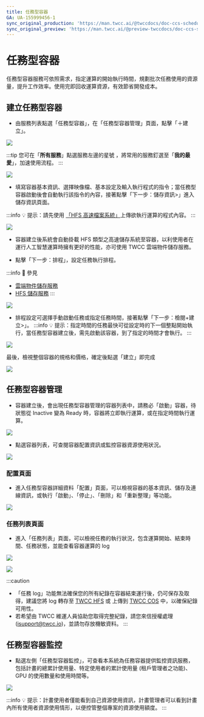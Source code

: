 ```yaml
---
title: 任務型容器
GA: UA-155999456-1
sync_original_production: 'https://man.twcc.ai/@twccdocs/doc-ccs-scheduled-main-zh'
sync_original_preview: 'https://man.twcc.ai/@preview-twccdocs/doc-ccs-scheduled-main-zh'
---
```



# 任務型容器

任務型容器服務可依照需求，指定運算的開始執行時間，規劃批次任務使用的資源量，提升工作效率。使用完即回收運算資源，有效節省開發成本。

## 建立任務型容器

* 由服務列表點選「任務型容器」，在「任務型容器管理」頁面，點擊「＋建立」。

![](https://cos.twcc.ai/SYS-MANUAL/uploads/upload_d397f10978041c2b6a160e0692719136.png)


:::tip
您可在「**所有服務**」點選服務左邊的星號 <i class="fa fa-star-o" aria-hidden="true"></i>，將常用的服務釘選至「**我的最愛**」，加速使用流程。
:::

![](https://cos.twcc.ai/SYS-MANUAL/uploads/upload_df526f70a917c5498d551513a1590b7d.png)


* 填寫容器基本資訊、選擇映像檔、基本設定及輸入執行程式的指令；當任務型容器啟動後會自動執行該指令的內容，接著點擊「下一步：儲存資訊>」進入儲存資訊頁面。

:::info
:bulb: 提示：請先使用 [「HFS 高速檔案系統」](https://www.twcc.ai/doc?page=hfs)上傳欲執行運算的程式內容。
:::

![](https://cos.twcc.ai/SYS-MANUAL/uploads/upload_f06710efd7d9ee81c80149fc11b663bb.png)



* 容器建立後系統會自動掛載 HFS 類型之高速儲存系統至容器，以利使用者在運行人工智慧運算時擁有更好的性能，亦可使用 TWCC 雲端物件儲存服務。

* 點擊「下一步：排程」，設定任務執行排程。

:::info 
:book: 參見
* [雲端物件儲存服務](https://www.twcc.ai/doc?page=object)
* [HFS 儲存服務](https://www.twcc.ai/doc?page=hfs)
:::

![](https://cos.twcc.ai/SYS-MANUAL/uploads/upload_1b2b5540a2ac2d584332e9ad1b96cf74.png)


* 排程設定可選擇手動啟動任務或指定任務時間，接著點擊「下一步：檢閱+建立>」。
:::info
:bulb: 提示：指定時間的任務最快可從設定時的下一個整點開始執行，當任務型容器建立後，需先啟動該容器，到了指定的時間才會執行。
:::

![](https://cos.twcc.ai/SYS-MANUAL/uploads/upload_319cb64dd16ad5227988135ad4b574f7.png)


最後，檢視整個容器的規格和價格，確定後點選「建立」即完成

![](https://cos.twcc.ai/SYS-MANUAL/uploads/upload_5297c91803fa85a421c7fa7d3e6ac9eb.png)



## 任務型容器管理
* 容器建立後，會出現任務型容器管理的容器列表中，請務必「啟動」容器，待狀態從 Inactive 變為 Ready 時，容器將立即執行運算，或在指定時間執行運算。

![](https://cos.twcc.ai/SYS-MANUAL/uploads/upload_b3d31b1f4dc578713d6902ba76ca8425.png)


* 點選容器列表，可查閱容器配置資訊或監控容器資源使用狀況。

![](https://cos.twcc.ai/SYS-MANUAL/uploads/upload_1707082b19e4a47755d9693e32ba9ce9.png)


### 配置頁面

* 進入任務型容器詳細資料「配置」頁面，可以檢視容器的基本資訊、儲存及連線資訊，或執行「啟動」、「停止」、「刪除」和「重新整理」等功能。

![](https://cos.twcc.ai/SYS-MANUAL/uploads/upload_06459c429abe3cea660dbd0d7a931bdb.png)


### 任務列表頁面

* 進入「任務列表」頁面，可以檢視任務的執行狀況，包含運算開始、結束時間、任務狀態，並能查看容器運算的 log

![](https://cos.twcc.ai/SYS-MANUAL/uploads/upload_930e313952a21c943d655cc296e0e159.png)


![](https://cos.twcc.ai/SYS-MANUAL/uploads/upload_f64b3640255755955947cdfba9fa7f5b.png)

:::caution
- 「任務 log」功能無法確保您的所有紀錄在容器結束運行後，仍可保存及取得，建議您將 log 轉存至 [TWCC HFS](https://man.twcc.ai/@twccdocs/doc-hfs-main-zh) 或 上傳到 [TWCC COS](https://man.twcc.ai/@twccdocs/doc-cos-main-zh) 中，以確保紀錄可用性。
- 若希望由 TWCC 維運人員協助您取得完整紀錄，請您來信授權處理 (isupport@twcc.io)，並請勿存放機敏資料。
:::


## 任務型容器監控
* 點選左側「任務型容器監控」，可查看本系統為任務容器提供監控資訊服務，包括計畫的總累計使用量、特定使用者的累計使用量 (租戶管理者之功能)、GPU 的使用數量和使用時間等。

![](https://cos.twcc.ai/SYS-MANUAL/uploads/upload_0589df1ee84336ba157b29c7a4c068e4.png)


:::info
:bulb: 提示：計畫使用者僅能看到自己資源使用資訊，計畫管理者可以看到計畫內所有使用者資源使用情形，以便控管整個專案的資源使用額度。
:::
